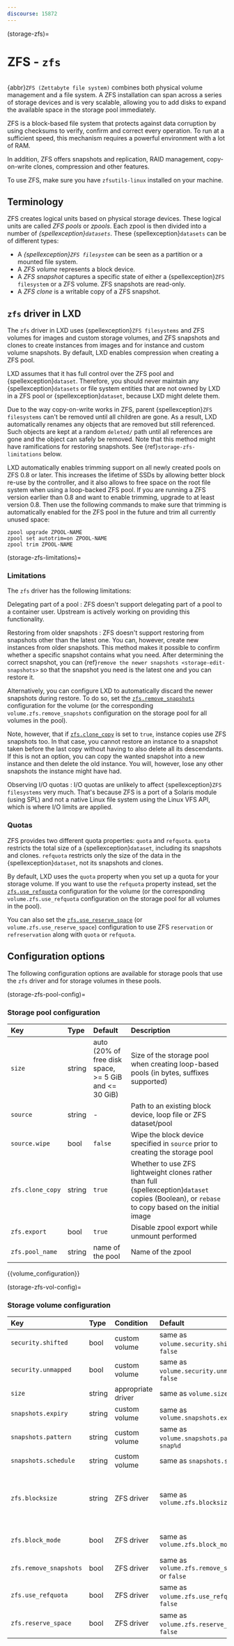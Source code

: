 ```yaml
---
discourse: 15872
---
```


(storage-zfs)=
# ZFS - `zfs`

```{youtube} https://www.youtube.com/watch?v=ysLi_LYAs_M
```

{abbr}`ZFS (Zettabyte file system)` combines both physical volume management and a file system.
A ZFS installation can span across a series of storage devices and is very scalable, allowing you to add disks to expand the available space in the storage pool immediately.

ZFS is a block-based file system that protects against data corruption by using checksums to verify, confirm and correct every operation.
To run at a sufficient speed, this mechanism requires a powerful environment with a lot of RAM.

In addition, ZFS offers snapshots and replication, RAID management, copy-on-write clones, compression and other features.

To use ZFS, make sure you have `zfsutils-linux` installed on your machine.

## Terminology

ZFS creates logical units based on physical storage devices.
These logical units are called *ZFS pools* or *zpools*.
Each zpool is then divided into a number of *{spellexception}`datasets`*.
These {spellexception}`datasets` can be of different types:

- A *{spellexception}`ZFS filesystem`* can be seen as a partition or a mounted file system.
- A *ZFS volume* represents a block device.
- A *ZFS snapshot* captures a specific state of either a {spellexception}`ZFS filesystem` or a ZFS volume.
  ZFS snapshots are read-only.
- A *ZFS clone* is a writable copy of a ZFS snapshot.

## `zfs` driver in LXD

The `zfs` driver in LXD uses {spellexception}`ZFS filesystems` and ZFS volumes for images and custom storage volumes, and ZFS snapshots and clones to create instances from images and for instance and custom volume snapshots.
By default, LXD enables compression when creating a ZFS pool.

LXD assumes that it has full control over the ZFS pool and {spellexception}`dataset`.
Therefore, you should never maintain any {spellexception}`datasets` or file system entities that are not owned by LXD in a ZFS pool or {spellexception}`dataset`, because LXD might delete them.

Due to the way copy-on-write works in ZFS, parent {spellexception}`ZFS filesystems` can't be removed until all children are gone.
As a result, LXD automatically renames any objects that are removed but still referenced.
Such objects are kept at a random `deleted/` path until all references are gone and the object can safely be removed.
Note that this method might have ramifications for restoring snapshots.
See {ref}`storage-zfs-limitations` below.

LXD automatically enables trimming support on all newly created pools on ZFS 0.8 or later.
This increases the lifetime of SSDs by allowing better block re-use by the controller, and it also allows to free space on the root file system when using a loop-backed ZFS pool.
If you are running a ZFS version earlier than 0.8 and want to enable trimming, upgrade to at least version 0.8.
Then use the following commands to make sure that trimming is automatically enabled for the ZFS pool in the future and trim all currently unused space:

    zpool upgrade ZPOOL-NAME
    zpool set autotrim=on ZPOOL-NAME
    zpool trim ZPOOL-NAME

(storage-zfs-limitations)=
### Limitations

The `zfs` driver has the following limitations:

Delegating part of a pool
: ZFS doesn't support delegating part of a pool to a container user.
  Upstream is actively working on providing this functionality.

Restoring from older snapshots
: ZFS doesn't support restoring from snapshots other than the latest one.
  You can, however, create new instances from older snapshots.
  This method makes it possible to confirm whether a specific snapshot contains what you need.
  After determining the correct snapshot, you can {ref}`remove the newer snapshots <storage-edit-snapshots>` so that the snapshot you need is the latest one and you can restore it.

  Alternatively, you can configure LXD to automatically discard the newer snapshots during restore.
  To do so, set the [`zfs.remove_snapshots`](storage-zfs-vol-config) configuration for the volume (or the corresponding `volume.zfs.remove_snapshots` configuration on the storage pool for all volumes in the pool).

  Note, however, that if [`zfs.clone_copy`](storage-zfs-pool-config) is set to `true`, instance copies use ZFS snapshots too.
  In that case, you cannot restore an instance to a snapshot taken before the last copy without having to also delete all its descendants.
  If this is not an option, you can copy the wanted snapshot into a new instance and then delete the old instance.
  You will, however, lose any other snapshots the instance might have had.

Observing I/O quotas
: I/O quotas are unlikely to affect {spellexception}`ZFS filesystems` very much.
  That's because ZFS is a port of a Solaris module (using SPL) and not a native Linux file system using the Linux VFS API, which is where I/O limits are applied.

### Quotas

ZFS provides two different quota properties: `quota` and `refquota`.
`quota` restricts the total size of a {spellexception}`dataset`, including its snapshots and clones.
`refquota` restricts only the size of the data in the {spellexception}`dataset`, not its snapshots and clones.

By default, LXD uses the `quota` property when you set up a quota for your storage volume.
If you want to use the `refquota` property instead, set the [`zfs.use_refquota`](storage-zfs-vol-config) configuration for the volume (or the corresponding `volume.zfs.use_refquota` configuration on the storage pool for all volumes in the pool).

You can also set the [`zfs.use_reserve_space`](storage-zfs-vol-config) (or `volume.zfs.use_reserve_space`) configuration to use ZFS `reservation` or `refreservation` along with `quota` or `refquota`.

## Configuration options

The following configuration options are available for storage pools that use the `zfs` driver and for storage volumes in these pools.

(storage-zfs-pool-config)=
### Storage pool configuration

Key                           | Type                          | Default                                 | Description
:--                           | :---                          | :------                                 | :----------
`size`                        | string                        | auto (20% of free disk space, >= 5 GiB and <= 30 GiB) | Size of the storage pool when creating loop-based pools (in bytes, suffixes supported)
`source`                      | string                        | -                                       | Path to an existing block device, loop file or ZFS dataset/pool
`source.wipe`                 | bool                          | `false`                                 | Wipe the block device specified in `source` prior to creating the storage pool
`zfs.clone_copy`              | string                        | `true`                                  | Whether to use ZFS lightweight clones rather than full {spellexception}`dataset` copies (Boolean), or `rebase` to copy based on the initial image
`zfs.export`                  | bool                          | `true`                                  | Disable zpool export while unmount performed
`zfs.pool_name`               | string                        | name of the pool                        | Name of the zpool

{{volume_configuration}}

(storage-zfs-vol-config)=
### Storage volume configuration

Key                     | Type      | Condition                 | Default                                        | Description
:--                     | :---      | :--------                 | :------                                        | :----------
`security.shifted`      | bool      | custom volume             | same as `volume.security.shifted` or `false`   | {{enable_ID_shifting}}
`security.unmapped`     | bool      | custom volume             | same as `volume.security.unmapped` or `false`  | Disable ID mapping for the volume
`size`                  | string    | appropriate driver        | same as `volume.size`                          | Size/quota of the storage volume
`snapshots.expiry`      | string    | custom volume             | same as `volume.snapshots.expiry`              | {{snapshot_expiry_format}}
`snapshots.pattern`     | string    | custom volume             | same as `volume.snapshots.pattern` or `snap%d` | {{snapshot_pattern_format}} [^*]
`snapshots.schedule`    | string    | custom volume             | same as `snapshots.schedule`                   | {{snapshot_schedule_format}}
`zfs.blocksize`         | string    | ZFS driver                | same as `volume.zfs.blocksize`                 | Size of the ZFS block in range from 512 to 16 MiB (must be power of 2) - for block volume, a maximum value of 128 KiB will be used even if a higher value is set
`zfs.block_mode`        | bool      | ZFS driver                | same as `volume.zfs.block_mode`                | Whether to use a formatted `zvol` rather than a {spellexception}`dataset`
`zfs.remove_snapshots`  | bool      | ZFS driver                | same as `volume.zfs.remove_snapshots` or `false` | Remove snapshots as needed
`zfs.use_refquota`      | bool      | ZFS driver                | same as `volume.zfs.use_refquota` or `false`   | Use `refquota` instead of `quota` for space
`zfs.reserve_space`     | bool      | ZFS driver                | same as `volume.zfs.reserve_space` or `false`  | Use `reservation`/`refreservation` along with `quota`/`refquota`
